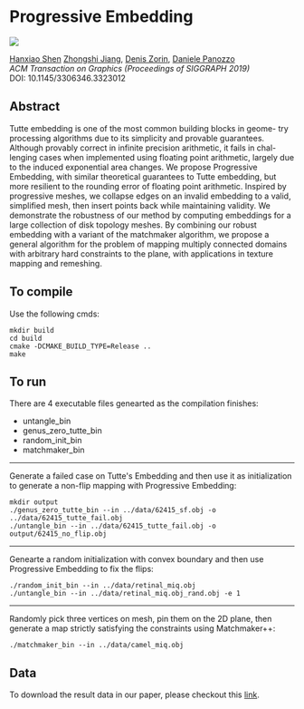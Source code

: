 # Progressive Embedding

![](figure/teaser.png)

[Hanxiao Shen](http://cs.nyu.edu/~hanxiao/) [Zhongshi Jiang](http://cs.nyu.edu/~zhongshi/), [Denis Zorin](https://cims.nyu.edu/gcl/denis.html), [Daniele Panozzo](http://cs.nyu.edu/~panozzo/)<br/>
*ACM Transaction on Graphics (Proceedings of SIGGRAPH 2019)*<br/>
DOI: 10.1145/3306346.3323012

## Abstract
Tutte embedding is one of the most common building blocks in geome- try processing algorithms due to its simplicity and provable guarantees. Although provably correct in infinite precision arithmetic, it fails in chal- lenging cases when implemented using floating point arithmetic, largely due to the induced exponential area changes.
We propose Progressive Embedding, with similar theoretical guarantees to Tutte embedding, but more resilient to the rounding error of floating point arithmetic. Inspired by progressive meshes, we collapse edges on an invalid embedding to a valid, simplified mesh, then insert points back while maintaining validity. We demonstrate the robustness of our method by computing embeddings for a large collection of disk topology meshes.
By combining our robust embedding with a variant of the matchmaker algorithm, we propose a general algorithm for the problem of mapping multiply connected domains with arbitrary hard constraints to the plane, with applications in texture mapping and remeshing.

## To compile

Use the following cmds:
```
mkdir build
cd build
cmake -DCMAKE_BUILD_TYPE=Release ..
make
```

## To run

There are 4 executable files genearted as the compilation finishes:

- untangle_bin
- genus_zero_tutte_bin
- random_init_bin
- matchmaker_bin

---

Generate a failed case on Tutte's Embedding and then use it as initialization to generate a non-flip mapping with Progressive Embedding:
```
mkdir output
./genus_zero_tutte_bin --in ../data/62415_sf.obj -o ../data/62415_tutte_fail.obj
./untangle_bin --in ../data/62415_tutte_fail.obj -o output/62415_no_flip.obj
```

---

Genearte a random initialization with convex boundary and then use Progressive Embedding to fix the flips:
```
./random_init_bin --in ../data/retinal_miq.obj
./untangle_bin --in ../data/retinal_miq.obj_rand.obj -e 1
```

---

Randomly pick three vertices on mesh, pin them on the 2D plane, then generate a map
strictly satisfying the constraints using Matchmaker++:
```
./matchmaker_bin --in ../data/camel_miq.obj
```

## Data

To download the result data in our paper, please checkout this [link](https://drive.google.com/file/d/1caGIzPd9trlx0EvBbE06S2L3g1kHvIwJ/view?usp=sharing).

